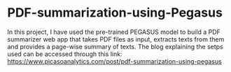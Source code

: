 # PDF-summarization-using-Pegasus
In this project, I have used the pre-trained PEGASUS model to build a PDF summarizer web app that takes PDF files as input, extracts texts from them and provides a page-wise summary of texts. The blog explaining the setps used can be accessed through this link: https://www.picasoanalytics.com/post/pdf-summarization-using-pegasus
